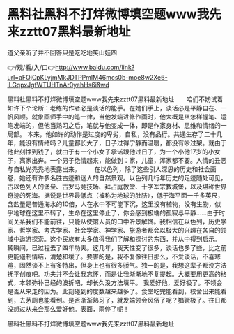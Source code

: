 # 黑料社黑料不打烊微博填空题www我先来zztt07黑料最新地址
道父亲听了并不回答只是吃吃地笑山娃四

👉/观/看/入/口👉http://www.baidu.com/link?url=aFQjCpKLyjmMkJDTPPmIM46mcs0b-moe8w2Xe6-iLGqpxJgfWTUHTnAr0yehHs6i&wd

黑料社黑料不打烊微博填空题www我先来zztt07黑料最新地址　　咱们不妨试着如许下个论断：老练的作者必是谈话的能手。在她们手上，谈话必是平静自在、一帆风顺。就象画师手中的笔一律，当他发端进修作画时，他大概是从怎样握笔、运笔发端的，但他当熟习之后，笔就与他变成一体，即是作家身材、思维和情绪的一局部。
本来，他如许的动作是过度的卑劣，自私，没有品行。共通生存了二十几年，能没有情绪吗？儿童都长大了，日子过得宁静而温暖，都没有吵过架。就由于他此刻挣到钱了，就由于有一个小女子承诺跟他过日子，为一个小他17岁的小女子，离家出奔。一个男子绝情起来，能做到：家，儿童，浑家都不要。人情的丑恶与自私光秃秃地表露出来。
　　在以色列，除了这些引人深思的历史和社会画卷，她还有许多名胜古迹和迷人的自然景观。以色列几行年历史的足迹随处可见，古以色列人的堡垒、古罗马竞技场、拜占庭教堂、十字军宗教城堡，以及堪称世界奇迹的死海。据说是世界最低点（被称为地球的肚脐），低于海平面一千多英尺，含盐量是普通海水的10倍，人在水中不可能下沉，这里没有植物，没有生物，似乎地球在这里不转了，生命在这里停止了，你会感到极端的孤寂与平静……由于时间关系我们不能前往，只能从使馆人员的口中听景解馋。我相信在以色列，历史学家、哲学家、考古学家、社会学家、神学家、旅游者都会以极大的兴趣在各自的领域中遨游探索。这个民族有太多值得我们了解和探讨的东西，并从中得到启示。
转瞬间，已过程去了四年功夫。这几年，我天性变了很多，谈话也多了些，比之前更能遏制情结，清楚和缓了。要害的是，我不复像往日那么，不爱谈话，不喜寒暄，固然谈不上有多特出，但身上也有很多骄气。独一的是，我想这辈子都没方法抚平创痕吧。功夫并不会让我忘怀，而是让我渐渐地不复提起。大概要用更高的格式，本领弥补已经的波折吧，却长久没方法填平。
我爱好他，爱好极了。不领会是否从来走的因为。此刻碰到的度数越来越多了。食堂吃完能看到，校舍出来能看到，去茅厕也能看到。是否渐渐熟习了，就发端领会风俗了呢？猖獗极了。往日都没想过从来会那么爱好他。表面，雨停了呢！

黑料社黑料不打烊微博填空题www我先来zztt07黑料最新地址
